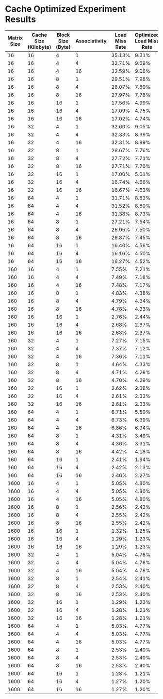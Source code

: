 # Cache Optimized Experiment Results

| Matrix Size | Cache Size (Kilobyte) | Block Size (Byte) | Associativity | Load Miss Rate | Optimized Load Miss Rate | Execution Time (s) | Optimized Execution Time (s) |
| --- | --- | --- | --- | --- | --- | --- | --- |
| 16 | 16 |  4 |  1 |  35.13% |  9.31% |  0.005813 |  0.019240 |
| 16 | 16 |  4 |  4 |  32.71% |  9.09% |  0.009657 |  0.020443 |
| 16 | 16 |  4 |  16 |  32.59% |  9.06% |  0.010042 |  0.022253 |
| 16 | 16 |  8 |  1 |  29.51% |  7.98% |  0.007309 |  0.018305 |
| 16 | 16 |  8 |  4 |  28.07% |  7.80% |  0.007856 |  0.016660 |
| 16 | 16 |  8 |  16 |  27.97% |  7.78% |  0.009820 |  0.020980 |
| 16 | 16 |  16 |  1 |  17.56% |  4.99% |  0.009211 |  0.016332 |
| 16 | 16 |  16 |  4 |  17.09% |  4.75% |  0.006953 |  0.020078 |
| 16 | 16 |  16 |  16 |  17.02% |  4.74% |  0.023328 |  0.019683 |
| 16 | 32 |  4 |  1 |  32.60% |  9.05% |  0.015062 |  0.016987 |
| 16 | 32 |  4 |  4 |  32.33% |  8.99% |  0.010653 |  0.019124 |
| 16 | 32 |  4 |  16 |  32.31% |  8.99% |  0.007497 |  0.024793 |
| 16 | 32 |  8 |  1 |  28.67% |  7.76% |  0.006531 |  0.035310 |
| 16 | 32 |  8 |  4 |  27.72% |  7.71% |  0.006862 |  0.021077 |
| 16 | 32 |  8 |  16 |  27.71% |  7.70% |  0.016838 |  0.019880 |
| 16 | 32 |  16 |  1 |  17.00% |  5.01% |  0.007743 |  0.016424 |
| 16 | 32 |  16 |  4 |  16.74% |  4.66% |  0.010958 |  0.018737 |
| 16 | 32 |  16 |  16 |  16.67% |  4.63% |  0.006465 |  0.020128 |
| 16 | 64 |  4 |  1 |  31.71% |  8.83% |  0.008568 |  0.017146 |
| 16 | 64 |  4 |  4 |  31.52% |  8.80% |  0.007036 |  0.019864 |
| 16 | 64 |  4 |  16 |  31.38% |  8.73% |  0.007323 |  0.021170 |
| 16 | 64 |  8 |  1 |  27.21% |  7.54% |  0.006324 |  0.019541 |
| 16 | 64 |  8 |  4 |  26.95% |  7.50% |  0.005950 |  0.020106 |
| 16 | 64 |  8 |  16 |  26.87% |  7.45% |  0.007453 |  0.018996 |
| 16 | 64 |  16 |  1 |  16.40% |  4.56% |  0.006270 |  0.019609 |
| 16 | 64 |  16 |  4 |  16.16% |  4.50% |  0.007298 |  0.018364 |
| 16 | 64 |  16 |  16 |  16.27% |  4.52% |  0.007928 |  0.021091 |
| 160 | 16 |  4 |  1 |  7.55% |  7.21% |  0.024600 |  0.043649 |
| 160 | 16 |  4 |  4 |  7.49% |  7.18% |  0.026070 |  0.041941 |
| 160 | 16 |  4 |  16 |  7.48% |  7.17% |  0.031889 |  0.054027 |
| 160 | 16 |  8 |  1 |  4.83% |  4.38% |  0.024637 |  0.041906 |
| 160 | 16 |  8 |  4 |  4.79% |  4.34% |  0.025860 |  0.043381 |
| 160 | 16 |  8 |  16 |  4.78% |  4.33% |  0.034385 |  0.054003 |
| 160 | 16 |  16 |  1 |  2.76% |  2.44% |  0.027504 |  0.042004 |
| 160 | 16 |  16 |  4 |  2.68% |  2.37% |  0.026141 |  0.045008 |
| 160 | 16 |  16 |  16 |  2.68% |  2.37% |  0.030643 |  0.060015 |
| 160 | 32 |  4 |  1 |  7.27% |  7.15% |  0.025685 |  0.042219 |
| 160 | 32 |  4 |  4 |  7.37% |  7.12% |  0.025050 |  0.043937 |
| 160 | 32 |  4 |  16 |  7.36% |  7.11% |  0.034989 |  0.053093 |
| 160 | 32 |  8 |  1 |  4.64% |  4.33% |  0.026168 |  0.041880 |
| 160 | 32 |  8 |  4 |  4.71% |  4.29% |  0.025633 |  0.044332 |
| 160 | 32 |  8 |  16 |  4.70% |  4.29% |  0.031397 |  0.056841 |
| 160 | 32 |  16 |  1 |  2.62% |  2.38% |  0.024464 |  0.045693 |
| 160 | 32 |  16 |  4 |  2.61% |  2.33% |  0.025287 |  0.053830 |
| 160 | 32 |  16 |  16 |  2.61% |  2.33% |  0.031477 |  0.051729 |
| 160 | 64 |  4 |  1 |  6.71% |  5.50% |  0.025464 |  0.042812 |
| 160 | 64 |  4 |  4 |  6.73% |  6.39% |  0.024962 |  0.046653 |
| 160 | 64 |  4 |  16 |  6.86% |  6.94% |  0.031971 |  0.060550 |
| 160 | 64 |  8 |  1 |  4.31% |  3.49% |  0.027675 |  0.046871 |
| 160 | 64 |  8 |  4 |  4.36% |  3.91% |  0.024967 |  0.041733 |
| 160 | 64 |  8 |  16 |  4.42% |  4.18% |  0.031625 |  0.073128 |
| 160 | 64 |  16 |  1 |  2.41% |  1.94% |  0.023917 |  0.043350 |
| 160 | 64 |  16 |  4 |  2.42% |  2.13% |  0.027813 |  0.045932 |
| 160 | 64 |  16 |  16 |  2.46% |  2.27% |  0.031377 |  0.052393 |
| 1600 | 16 |  4 |  1 |  5.05% |  4.80% |  2.034426 |  2.117666 |
| 1600 | 16 |  4 |  4 |  5.05% |  4.80% |  2.147664 |  2.150074 |
| 1600 | 16 |  4 |  16 |  5.05% |  4.80% |  2.787629 |  2.822770 |
| 1600 | 16 |  8 |  1 |  2.56% |  2.43% |  2.056234 |  2.118568 |
| 1600 | 16 |  8 |  4 |  2.55% |  2.42% |  2.122957 |  2.173345 |
| 1600 | 16 |  8 |  16 |  2.55% |  2.42% |  2.768439 |  2.849364 |
| 1600 | 16 |  16 |  1 |  1.32% |  1.25% |  1.998356 |  2.155181 |
| 1600 | 16 |  16 |  4 |  1.29% |  1.23% |  2.081769 |  2.121509 |
| 1600 | 16 |  16 |  16 |  1.29% |  1.23% |  2.769700 |  2.814569 |
| 1600 | 32 |  4 |  1 |  5.04% |  4.78% |  2.018502 |  2.103475 |
| 1600 | 32 |  4 |  4 |  5.04% |  4.78% |  2.115269 |  2.126402 |
| 1600 | 32 |  4 |  16 |  5.04% |  4.78% |  2.740136 |  2.835820 |
| 1600 | 32 |  8 |  1 |  2.54% |  2.41% |  2.028334 |  2.100101 |
| 1600 | 32 |  8 |  4 |  2.53% |  2.40% |  2.097240 |  2.289617 |
| 1600 | 32 |  8 |  16 |  2.53% |  2.40% |  2.757033 |  2.863857 |
| 1600 | 32 |  16 |  1 |  1.29% |  1.23% |  2.079739 |  2.095196 |
| 1600 | 32 |  16 |  4 |  1.28% |  1.21% |  2.118207 |  2.135169 |
| 1600 | 32 |  16 |  16 |  1.28% |  1.21% |  2.773295 |  2.827663 |
| 1600 | 64 |  4 |  1 |  5.03% |  4.77% |  2.063492 |  2.074997 |
| 1600 | 64 |  4 |  4 |  5.03% |  4.77% |  2.077424 |  2.206416 |
| 1600 | 64 |  4 |  16 |  5.03% |  4.77% |  2.768380 |  2.824913 |
| 1600 | 64 |  8 |  1 |  2.53% |  2.40% |  2.083733 |  2.139685 |
| 1600 | 64 |  8 |  4 |  2.53% |  2.40% |  2.129190 |  2.197278 |
| 1600 | 64 |  8 |  16 |  2.53% |  2.40% |  2.778137 |  2.856755 |
| 1600 | 64 |  16 |  1 |  1.28% |  1.21% |  2.062304 |  2.046431 |
| 1600 | 64 |  16 |  4 |  1.27% |  1.20% |  2.059215 |  2.205609 |
| 1600 | 64 |  16 |  16 |  1.27% |  1.20% |  2.743027 |  2.838698 |
